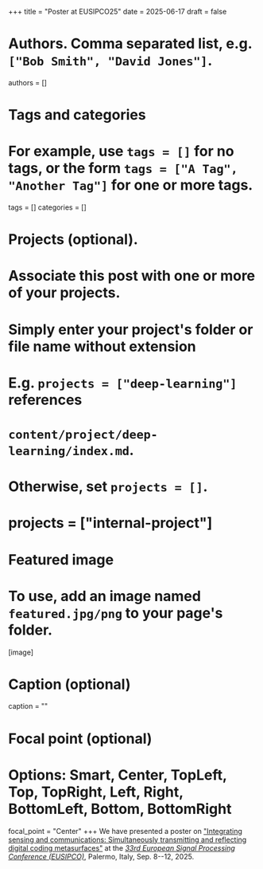 +++
title = "Poster at EUSIPCO25"
date = 2025-06-17
draft = false

# Authors. Comma separated list, e.g. `["Bob Smith", "David Jones"]`.
authors = []

# Tags and categories
# For example, use `tags = []` for no tags, or the form `tags = ["A Tag", "Another Tag"]` for one or more tags.
tags = []
categories = []

# Projects (optional).
#   Associate this post with one or more of your projects.
#   Simply enter your project's folder or file name without extension
#   E.g. `projects = ["deep-learning"]` references
#   `content/project/deep-learning/index.md`.
#   Otherwise, set `projects = []`.
# projects = ["internal-project"]

# Featured image
# To use, add an image named `featured.jpg/png` to your page's folder.
[image]
  # Caption (optional)
  caption = ""

  # Focal point (optional)
  # Options: Smart, Center, TopLeft, Top, TopRight, Left, Right, BottomLeft, Bottom, BottomRight
  focal_point = "Center"
+++
We have presented a poster on ["Integrating sensing and communications: Simultaneously transmitting and reflecting digital coding metasurfaces"](/publication/verde-eusipco-2025/)
at the *[33rd European Signal Processing Conference (EUSIPCO)]*,
Palermo, Italy, Sep. 8--12, 2025.

[33rd European Signal Processing Conference (EUSIPCO)]: https://eusipco2025.org